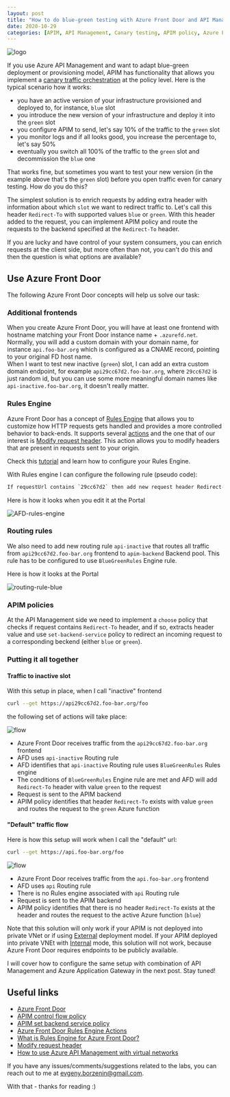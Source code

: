 ```yaml
---
layout: post
title: "How to do blue-green testing with Azure Front Door and API Management"
date: 2020-10-29
categories: [APIM, API Management, Canary testing, APIM policy, Azure Front Door, IaC, Infrastructure As Code]
---
```


![logo](/images/2020-10-29-logo.png)

If you use Azure API Management and want to adapt blue-green deployment or provisioning model, APIM has functionality that allows you implement a [canary traffic orchestration](https://borzenin.com/apim-canary-policy/) at the policy level.
Here is the typical scenario how it works:

* you have an active version of your infrastructure provisioned and deployed to, for instance, `blue` slot
* you introduce the new version of your infrastructure and deploy it into the `green` slot
* you configure APIM to send, let's say 10% of the traffic to the `green` slot
* you monitor logs and if all looks good, you increase the percentage to, let's say 50%
* eventually you switch all 100% of the traffic to the `green` slot and decommission the `blue` one

That works fine, but sometimes you want to test your new version (in the example above that's the `green` slot) before you open traffic even for canary testing. How do you do this?

The simplest solution is to enrich requests by adding extra header with information about which `slot` we want to redirect traffic to. Let's call this header `Redirect-To` with supported values `blue` or `green`. With this header added to the request, you can implement APIM policy and route the requests to the backend specified at the `Redirect-To` header.

If you are lucky and have control of your system consumers, you can enrich requests at the client side, but more often than not, you can't do this and then the question is what options are available?

## Use Azure Front Door

The following Azure Front Door concepts will help us solve our task:

### Additional frontends

When you create Azure Front Door, you will have at least one frontend with hostname matching your Front Door instance name + `.azurefd.net`. Normally, you will add a custom domain with your domain name, for instance `api.foo-bar.org` which is configured as a CNAME record, pointing to your original FD host name.  
When I want to test new inactive (`green`) slot, I can add an extra custom domain endpoint, for example `api29cc67d2.foo-bar.org`, where `29cc67d2` is just random id, but you can use some more meaningful domain names like `api-inactive.foo-bar.org`, it doesn't really matter.

### Rules Engine

Azure Front Door has a concept of [Rules Engine](https://docs.microsoft.com/en-us/azure/frontdoor/front-door-rules-engine?WT.mc_id=AZ-MVP-5003837) that allows you to customize how HTTP requests gets handled and provides a more controlled behavior to back-ends. It supports several [actions](https://docs.microsoft.com/en-us/azure/frontdoor/front-door-rules-engine-actions?WT.mc_id=AZ-MVP-5003837) and the one that of our interest is [Modify request header](https://docs.microsoft.com/en-us/azure/frontdoor/front-door-rules-engine-actions?WT.mc_id=AZ-MVP-5003837#modify-request-header). This action allows you to modify headers that are present in requests sent to your origin.

Check this [tutorial](https://docs.microsoft.com/en-us/azure/frontdoor/front-door-tutorial-rules-engine?WT.mc_id=AZ-MVP-5003837) and learn how to configure your Rules Engine.

With Rules engine I can configure the following rule (pseudo code):

```txt
If requestUrl contains `29cc67d2` then add new request header Redirect-To and set its value to green
```

Here is how it looks when you edit it at the Portal

![AFD-rules-engine](/images/2020-10-29-AFD-rules-engine.png)

### Routing rules

We also need to add new routing rule `api-inactive` that routes all traffic from `api29cc67d2.foo-bar.org` frontend to `apim-backend` Backend pool. This rule has to be configured to use `BlueGreenRules` Engine rule.

Here is how it looks at the Portal

![routing-rule-blue](/images/2020-10-29-routing-rule-blue.png)

### APIM policies

At the API Management side we need to implement a `choose` policy that checks if request contains `Redirect-To` header, and if so, extracts header value and use `set-backend-service` policy to redirect an incoming request to a corresponding beckend (either `blue` or `green`).  

### Putting it all together

#### Traffic to inactive slot

With this setup in place, when I call "inactive" frontend

```bash
curl --get https://api29cc67d2.foo-bar.org/foo
```

the following set of actions will take place:

![flow](/images/2020-10-29-inactive-flow.png)

* Azure Front Door receives traffic from the `api29cc67d2.foo-bar.org` frontend
* AFD uses `api-inactive` Routing rule
* AFD identifies that `api-inactive` Routing rule uses `BlueGreenRules` Rules engine
* The conditions of `BlueGreenRules` Engine rule are met and AFD will add `Redirect-To` header with value `green` to the request
* Request is sent to the APIM backend
* APIM policy identifies that header `Redirect-To` exists with value `green` and routes the request to the `green` Azure function

#### "Default" traffic flow

Here is how this setup will work when I call the "default" url:

```bash
curl --get https://api.foo-bar.org/foo
```

![flow](/images/2020-10-29-active-flow.png)

* Azure Front Door receives traffic from the `api.foo-bar.org` frontend
* AFD uses `api` Routing rule
* There is no Rules engine associated with `api` Routing rule
* Request is sent to the APIM backend
* APIM policy identifies that there is no header `Redirect-To` exists at the header and routes the request to the active Azure function (`blue`)

Note that this solution will only work if your APIM is not deployed into private VNet or if using [External]((https://docs.microsoft.com/en-us/azure/api-management/api-management-using-with-vnet?WT.mc_id=AZ-MVP-5003837)) deployment model.
If your APIM deployed into private VNEt with [Internal](https://docs.microsoft.com/en-us/azure/api-management/api-management-using-with-vnet?WT.mc_id=AZ-MVP-5003837) mode, this solution will not work, because Azure Front Door requires endpoints to be publicly available.

I will cover how to configure the same setup with combination of API Management and Azure Application Gateway in the next post. Stay tuned!

## Useful links

* [Azure Front Door](https://azure.microsoft.com/en-us/services/frontdoor/?WT.mc_id=AZ-MVP-5003837#overview)
* [APIM control flow policy](https://docs.microsoft.com/en-us/azure/api-management/api-management-advanced-policies?WT.mc_id=AZ-MVP-5003837#choose)
* [APIM set backend service policy](https://docs.microsoft.com/en-us/azure/api-management/api-management-transformation-policies?WT.mc_id=AZ-MVP-5003837#SetBackendService)
* [Azure Front Door Rules Engine Actions](https://docs.microsoft.com/en-us/azure/frontdoor/front-door-rules-engine-actions?WT.mc_id=AZ-MVP-5003837)
* [What is Rules Engine for Azure Front Door?](https://docs.microsoft.com/en-us/azure/frontdoor/front-door-rules-engine?WT.mc_id=AZ-MVP-5003837)
* [Modify request header](https://docs.microsoft.com/en-us/azure/frontdoor/front-door-rules-engine-actions?WT.mc_id=AZ-MVP-5003837#modify-request-header)
* [How to use Azure API Management with virtual networks](https://docs.microsoft.com/en-us/azure/api-management/api-management-using-with-vnet?WT.mc_id=AZ-MVP-5003837)

If you have any issues/comments/suggestions related to the labs, you can reach out to me at evgeny.borzenin@gmail.com.

With that - thanks for reading :)
